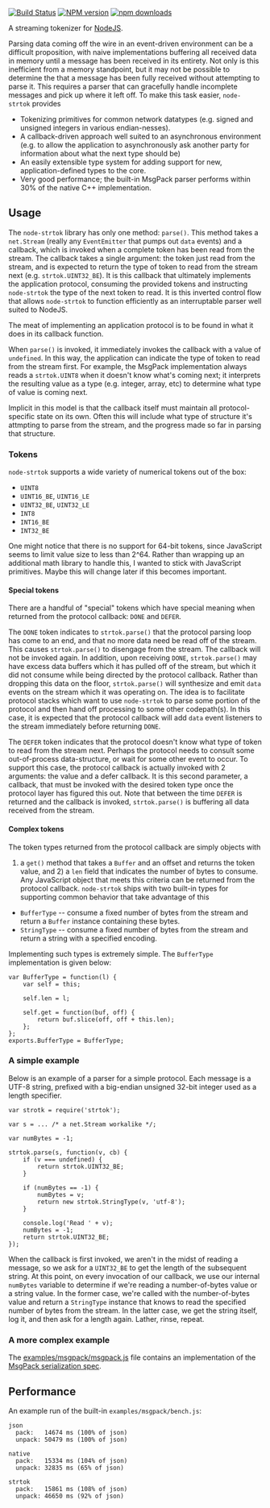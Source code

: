 [![Build Status][travis-image]][travis-url] [![NPM version][npm-image]][npm-url] [![npm downloads][npm-downloads-image]][npm-url]

A streaming tokenizer for [NodeJS](http://nodejs.org).

Parsing data coming off the wire in an event-driven environment can be a
difficult proposition, with naive implementations buffering all received data
in memory until a message has been received in its entirety. Not only is this
inefficient from a memory standpoint, but it may not be possible to determine
the that a message has been fully received without attempting to parse it.
This requires a parser that can gracefully handle incomplete messages and
pick up where it left off. To make this task easier, `node-strtok` provides

* Tokenizing primitives for common network datatypes (e.g. signed and
  unsigned integers in various endian-nesses).
* A callback-driven approach well suited to an asynchronous environment (e.g.
  to allow the application to asynchronously ask another party for
  information about what the next type should be)
* An easily extensible type system for adding support for new,
  application-defined types to the core.
* Very good performance; the built-in MsgPack parser performs within 30% of
  the native C++ implementation.

## Usage

The `node-strtok` library has only one method: `parse()`.  This method takes a
`net.Stream` (really any `EventEmitter` that pumps out `data` events) and a
callback, which is invoked when a complete token has been read from the stream.
The callback takes a single argument: the token just read from the stream, and
is expected to return the type of token to read from the stream next (e.g.
`strtok.UINT32_BE`). It is this callback that ultimately implements the
application protocol, consuming the provided tokens and instructing
`node-strtok` the type of the next token to read. It is this inverted control
flow that allows `node-strtok` to function efficiently as an interruptable
parser well suited to NodeJS.

The meat of implementing an application protocol is to be found in what it does
in its callback function.

When `parse()` is invoked, it immediately invokes the callback with a value of
`undefined`. In this way, the application can indicate the type of token to
read from the stream first. For example, the MsgPack implementation always
reads a `strtok.UINT8` when it doesn't know what's coming next; it interprets
the resulting value as a type (e.g. integer, array, etc) to determine what type
of value is coming next.

Implicit in this model is that the callback itself must maintain all
protocol-specific state on its own. Often this will include what type of
structure it's attmpting to parse from the stream, and the progress made so far
in parsing that structure.

### Tokens

`node-strtok` supports a wide variety of numerical tokens out of the box:

* `UINT8`
* `UINT16_BE`, `UINT16_LE`
* `UINT32_BE`,  `UINT32_LE`
* `INT8`
* `INT16_BE`
* `INT32_BE`

One might notice that there is no support for 64-bit tokens, since JavaScript
seems to limit value size to less than 2^64. Rather than wrapping up an
additional math library to handle this, I wanted to stick with JavaScript
primitives. Maybe this will change later if this becomes important.

#### Special tokens

There are a handful of "special" tokens which have special meaning when
returned from the protocol callback: `DONE` and `DEFER`. 

The `DONE` token indicates to `strtok.parse()` that the protocol parsing loop
has come to an end, and that no more data need be read off of the stream. This
causes `strtok.parse()` to disengage from the stream. The callback will not be
invoked again. In addition, upon receiving `DONE`, `strtok.parse()` may have
excess data buffers which it has pulled off of the stream, but which it did not
consume while being directed by the protocol callback. Rather than dropping
this data on the floor, `strtok.parse()` will synthesize and emit `data` events
on the stream which it was operating on. The idea is to facilitate protocol
stacks which want to use `node-strtok` to parse some portion of the protocol
and then hand off processing to some other codepath(s). In this case, it is
expected that the protocol callback will add `data` event listeners to the
stream immediately before returning `DONE`.

The `DEFER` token indicates that the protocol doesn't know what type of token
to read from the stream next. Perhaps the protocol needs to consult some
out-of-process data-structure, or wait for some other event to occur. To support
this case, the protocol callback is actually invoked with 2 arguments: the
value and a defer callback. It is this second parameter, a callback, that must
be invoked with the desired token type once the protocol layer has figured this
out. Note that between the time `DEFER` is returned and the callback is
invoked, `strtok.parse()` is buffering all data received from the stream.

#### Complex tokens

The token types returned from the protocol callback are simply objects with
1) a `get()` method that takes a `Buffer` and an offset and returns the token
value, and 2) a `len` field that indicates the number of bytes to consume.
Any JavaScript object that meets this criteria can be returned from the
protocol callback. `node-strtok` ships with two built-in types for supporting
common behavior that take advantage of this

* `BufferType` -- consume a fixed number of bytes from the stream and
  return a `Buffer` instance containing these bytes.
* `StringType` -- consume a fixed number of bytes from the stream and
  return a string with a specified encoding.

Implementing such types is extremely simple. The `BufferType` implementation
is given below:

    var BufferType = function(l) {
        var self = this;

        self.len = l;

        self.get = function(buf, off) {
            return buf.slice(off, off + this.len);
        };
    };
    exports.BufferType = BufferType;

### A simple example

Below is an example of a parser for a simple protocol. Each message is a
UTF-8 string, prefixed with a big-endian unsigned 32-bit integer used as a
length specifier.

    var strotk = require('strtok');

    var s = ... /* a net.Stream workalike */;
    
    var numBytes = -1;
    
    strtok.parse(s, function(v, cb) {
        if (v === undefined) {
            return strtok.UINT32_BE;
        }
    
        if (numBytes == -1) {
            numBytes = v;
            return new strtok.StringType(v, 'utf-8');
        }

        console.log('Read ' + v);
        numBytes = -1;
        return strtok.UINT32_BE;
    });

When the callback is first invoked, we aren't in the midst of reading a
message, so we ask for a `UINT32_BE` to get the length of the subsequent
string. At this point, on every invocation of our callback, we use our
internal `numBytes` variable to determine if we're reading a number-of-bytes
value or a string value. In the former case, we're called with the
number-of-bytes value and return a `StringType` instance that knows to read
the specified number of bytes from the stream. In the latter case, we get the
string itself, log it, and then ask for a length again. Lather, rinse,
repeat.

### A more complex example

The
[examples/msgpack/msgpack.js](https://github.com/Borewit/strtok2/blob/master/examples/msgpack/msgpack.js)
file contains an implementation of the [MsgPack serialization
spec](http://redmine.msgpack.org/projects/msgpack/wiki/FormatSpec).

## Performance

An example run of the built-in `examples/msgpack/bench.js`:

    json
      pack:   14674 ms (100% of json)
      unpack: 50479 ms (100% of json)

    native
      pack:   15334 ms (104% of json)
      unpack: 32835 ms (65% of json)

    strtok
      pack:   15861 ms (108% of json)
      unpack: 46650 ms (92% of json)
      
[npm-url]: https://npmjs.org/package/strtok2
[npm-image]: https://badge.fury.io/js/strtok2.svg
[npm-downloads-image]: http://img.shields.io/npm/dm/strtok2.svg

[travis-url]: https://travis-ci.org/profile/Borewit/strtok2
[travis-image]: https://api.travis-ci.org/Borewit/strtok2.svg?branch=master